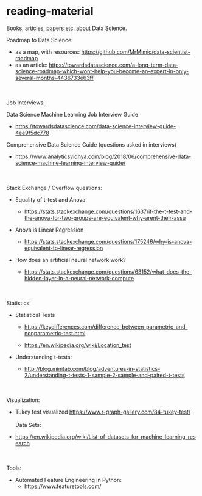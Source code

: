# reading-material
Books, articles, papers etc. about Data Science.

Roadmap to Data Science: <br/>

  - as a map, with resources: https://github.com/MrMimic/data-scientist-roadmap
  - as an article: https://towardsdatascience.com/a-long-term-data-science-roadmap-which-wont-help-you-become-an-expert-in-only-several-months-4436733e63ff
  
  <br/><br/>
Job Interviews: 

Data Science Machine Learning Job Interview Guide
  - https://towardsdatascience.com/data-science-interview-guide-4ee9f5dc778

Comprehensive Data Science Guide (questions asked in interviews)
  - https://www.analyticsvidhya.com/blog/2018/06/comprehensive-data-science-machine-learning-interview-guide/
  

<br/><br/>
Stack Exchange / Overflow questions: 

* Equality of t-test and Anova
  - https://stats.stackexchange.com/questions/1637/if-the-t-test-and-the-anova-for-two-groups-are-equivalent-why-arent-their-assu
* Anova is Linear Regression 
  - https://stats.stackexchange.com/questions/175246/why-is-anova-equivalent-to-linear-regression

* How does an artificial neural network work?
  - https://stats.stackexchange.com/questions/63152/what-does-the-hidden-layer-in-a-neural-network-compute


<br/><br/>
Statistics: 

  * Statistical Tests
    - https://keydifferences.com/difference-between-parametric-and-nonparametric-test.html

    - https://en.wikipedia.org/wiki/Location_test

  * Understanding t-tests:
    - http://blog.minitab.com/blog/adventures-in-statistics-2/understanding-t-tests-1-sample-2-sample-and-paired-t-tests 
  
<br/><br/> 
Visualization:
  - Tukey test visualized https://www.r-graph-gallery.com/84-tukey-test/
<br/><br/>
Data Sets:

  - https://en.wikipedia.org/wiki/List_of_datasets_for_machine_learning_research

<br/><br/>
Tools: 

  * Automated Feature Engineering in Python:
    - https://www.featuretools.com/
